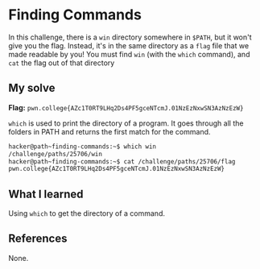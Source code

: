 # Finding Commands
In this challenge, there is a `win` directory somewhere in `$PATH`, but it won't give you the flag. Instead, it's in the same directory as a `flag` file that we made readable by you! You must find `win` (with the `which` command), and `cat` the flag out of that directory

## My solve
**Flag:** `pwn.college{AZc1T0RT9LHq2Ds4PF5gceNTcmJ.01NzEzNxwSN3AzNzEzW}`

`which` is used to print the directory of a program. It goes through all the folders in PATH and returns the first match for the command.
```bash
hacker@path~finding-commands:~$ which win
/challenge/paths/25706/win
hacker@path~finding-commands:~$ cat /challenge/paths/25706/flag
pwn.college{AZc1T0RT9LHq2Ds4PF5gceNTcmJ.01NzEzNxwSN3AzNzEzW}
```

## What I learned
Using `which` to get the directory of a command.

## References 
None.
